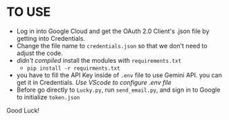 # TO USE
  - Log in into Google Cloud and get the OAuth 2.0 Client's .json file by getting into Credentials.
  - Change the file name to `credentials.json` so that we don't need to adjust the code.
  - *didn't compiled* install the modules with `requirements.txt`
    - `pip install -r requirments.txt`
  - you have to fill the API Key inside of `.env` file to use Gemini API. you can get it in Credentials. *Use VScode to configure .env file*
  - Before go directly to `Lucky.py`, run `send_email.py`, and sign in to Google to initialize `token.json`


Good Luck!
